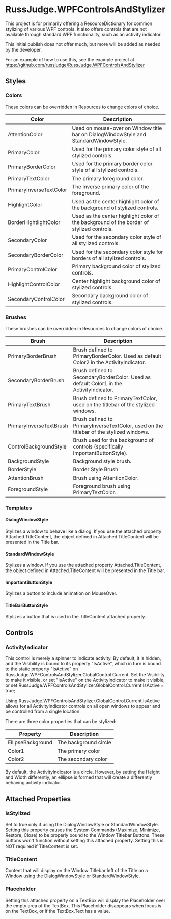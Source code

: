 # RussJudge.WPFControlsAndStylizer

This project is for primarily offering a ResourceDictionary for common stylizing of various WPF controls.  It also offers controls that are
not available through standard WPF functionality, such as an activity indicator.

This initial publish does not offer much, but more will be added as needed by the developer.

For an example of how to use this, see the example project at https://github.com/russjudge/RussJudge.WPFControlsAndStylizer



## Styles
### Colors
These colors can be overridden in Resources to change colors of choice.

| Color | Description |
| - | - |
| AttentionColor | Used on mouse-over on Window title bar on DialogWindowStyle and StandardWindowStyle.
| PrimaryColor | Used for the primary color style of all stylized controls.
| PrimaryBorderColor | Used for the primary border color style of all stylized controls.
| PrimaryTextColor | The primary foreground color.
| PrimaryInverseTextColor | The inverse primary color of the foreground.
| HighlightColor | Used as the center highlight color of the background of stylized controls.
| BorderHightlightColor | Used as the center highlight color of the background of the border of stylized controls.
| SecondaryColor | Used for the secondary color style of all stylized controls.
| SecondaryBorderColor | Used for the secondary color style for borders of all stylized controls.
| PrimaryControlColor | Primary background color of stylized controls.
| HighlightControlColor | Center highlight background color of stylized controls.
| SecondaryControlColor | Secondary background color of stylized controls.

### Brushes
These brushes can be overridden in Resources to change colors of choice.

| Brush | Description |
| - | - |
| PrimaryBorderBrush | Brush defined to PrimaryBorderColor.  Used as default Color2 in the ActivityIndicator.
| SecondaryBorderBrush | Brush defined to SecondaryBorderColor.  Used as default Color1 in the ActivityIndicator.
| PrimaryTextBrush | Brush defined to PrimaryTextColor, used on the titlebar of the stylized windows.
| PrimaryInverseTextBrush | Brush defined to PrimaryInverseTextColor, used on the titlebar of the stylized windows.
| ControlBackgroundStyle | Brush used for the background of controls (specifically ImportantButtonStyle).
| BackgroundStyle | Background style brush.
| BorderStyle |  Border Style Brush
| AttentionBrush | Brush using AttentionColor.
| ForegroundStyle | Foreground brush using PrimaryTextColor.

### Templates

#### DialogWindowStyle
Stylizes a window to behave like a dialog.  If you use the attached property Attached.TitleContent, the object defined in Attached.TitleContent will
be presented in the Title bar.

#### StandardWindowStyle
Stylizes a window.  If you use the attached property Attached.TitleContent, the object defined in Attached.TitleContent will
be presented in the Title bar.

#### ImportantButtonStyle
Stylizes a button to include animation on MouseOver.

#### TitleBarButtonStyle
Stylizes a button that is used in the TitleContent attached property.

## Controls

### ActivityIndicator
This control is merely a spinner to indicate activity.  By default, it is hidden, and the Visibility is bound to its property
"IsActive", which in turn is bound to the static property "IsActive" on RussJudge.WPFControlsAndStylizer.GlobalControl.Current.
Set the Visibility to make it visible, or set "IsActive" on the ActivityIndicator to make it visible,
or set RussJudge.WPFControlsAndStylizer.GlobalControl.Current.IsActive = true;

Using RussJudge.WPFControlsAndStylizer.GlobalControl.Current.IsActive allows for all ActivityIndicator controls on all open windows to
appear and be controlled from a single location.

There are three color properties that can be stylized:

| Property | Description |
| - | - |
| EllipseBackground | The background circle | Default is the style key "White".
| Color1 | The primary color | Default is the style key "PrimaryColor".
| Color2 | The secondary color | Default is the style key "SecondaryColor".

By default, the ActivityIndicator is a circle.  However, by setting the Height and Width differently, an elllipse is formed that will create a differently
behaving activity indicator.


## Attached Properties

### IsStylized
Set to true only if using the DialogWindowStyle or StandardWindowStyle.  Setting this property causes the System Commands (Maximize, Minimize, Restore, Close)
to be properly bound to the Window Titlebar Buttons.  These buttons won't function without setting this attached property.  Setting this is NOT required if
TitleContent is set.

### TitleContent
Content that will display on the Window Titlebar left of the Title on a Window using the DialogWindowStyle or StandardWindowStyle.

### Placeholder
Setting this attached property on a TextBox will display the Placeholder over the empty area of the TextBox. 
This Placeholder disappears when focus is on the TextBox, or if the TextBox.Text has a value.



